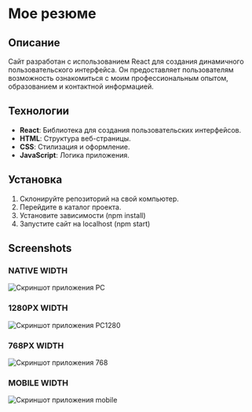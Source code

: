 # **Мое резюме**
## Описание

Сайт разработан с использованием React для создания динамичного пользовательского интерфейса. Он предоставляет пользователям возможность ознакомиться с моим профессиональным опытом, образованием и контактной информацией.

## Технологии

- **React**: Библиотека для создания пользовательских интерфейсов.
- **HTML**: Структура веб-страницы.
- **CSS**: Стилизация и оформление.
- **JavaScript**: Логика приложения.

## Установка

1. Склонируйте репозиторий на свой компьютер.
2. Перейдите в каталог проекта.
3. Установите зависимости (npm install)
4. Запустите сайт на localhost (npm start)

## Screenshots
### NATIVE WIDTH
![Скриншот приложения PC](resumePC.png)
### 1280PX WIDTH
![Скриншот приложения PC1280](resume1280.png)
### 768PX WIDTH
![Скриншот приложения 768](resume768.png)
### MOBILE WIDTH
![Скриншот приложения mobile](resume500.png)
